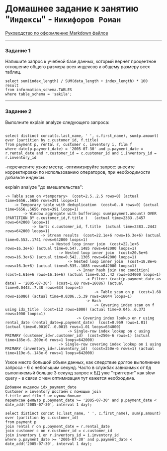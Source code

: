 # Домашнее задание к занятию "`Индексы`" - `Никифоров Роман`

[Руководство по оформлению Markdown файлов](https://gist.github.com/Jekins/2bf2d0638163f1294637#Code)

---

### Задание 1 

Напишите запрос к учебной базе данных, который вернёт процентное отношение общего размера всех индексов к общему размеру всех таблиц.

```
select sum(index_length) / SUM(data_length + index_length) * 100 result
from information_schema.TABLES
where table_schema = 'sakila';

```

---

### Задание 2

Выполните explain analyze следующего запроса:

```

select distinct concat(c.last_name, ' ', c.first_name), sum(p.amount) over (partition by c.customer_id, f.title)
from payment p, rental r, customer c, inventory i, film f
where date(p.payment_date) = '2005-07-30' and p.payment_date = r.rental_date and r.customer_id = c.customer_id and i.inventory_id = r.inventory_id

```

-перечислите узкие места;
-оптимизируйте запрос: внесите корректировки по использованию операторов, при необходимости добавьте индексы.


explain analyze "до вмешательства":

```
-> Table scan on <temporary>  (cost=2.5..2.5 rows=0) (actual time=5656..5656 rows=391 loops=1)
    -> Temporary table with deduplication  (cost=0..0 rows=0) (actual time=5656..5656 rows=391 loops=1)
        -> Window aggregate with buffering: sum(payment.amount) OVER (PARTITION BY c.customer_id,f.title )   (actual time=2383..5457 rows=642000 loops=1)
            -> Sort: c.customer_id, f.title  (actual time=2383..2442 rows=642000 loops=1)
                -> Stream results  (cost=22.1e+6 rows=16.3e+6) (actual time=0.553..1741 rows=642000 loops=1)
                    -> Nested loop inner join  (cost=22.1e+6 rows=16.3e+6) (actual time=0.547..1485 rows=642000 loops=1)
                        -> Nested loop inner join  (cost=20.5e+6 rows=16.3e+6) (actual time=0.542..1305 rows=642000 loops=1)
                            -> Nested loop inner join  (cost=18.8e+6 rows=16.3e+6) (actual time=0.535..1083 rows=642000 loops=1)
                                -> Inner hash join (no condition)  (cost=1.61e+6 rows=16.1e+6) (actual time=0.52..42 rows=634000 loops=1)
                                    -> Filter: (cast(p.payment_date as date) = '2005-07-30')  (cost=1.68 rows=16086) (actual time=0.0443..7.38 rows=634 loops=1)
                                        -> Table scan on p  (cost=1.68 rows=16086) (actual time=0.0306..5.39 rows=16044 loops=1)
                                    -> Hash
                                        -> Covering index scan on f using idx_title  (cost=112 rows=1000) (actual time=0.045..0.373 rows=1000 loops=1)
                                -> Covering index lookup on r using rental_date (rental_date=p.payment_date)  (cost=0.969 rows=1.01) (actual time=0.00107..0.0015 rows=1.01 loops=634000)
                            -> Single-row index lookup on c using PRIMARY (customer_id=r.customer_id)  (cost=250e-6 rows=1) (actual time=185e-6..209e-6 rows=1 loops=642000)
                        -> Single-row covering index lookup on i using PRIMARY (inventory_id=r.inventory_id)  (cost=250e-6 rows=1) (actual time=119e-6..143e-6 rows=1 loops=642000)

```
Узкое место большой объем данных, как следствие долгое выполнение запроса - 6 с небольшим секунд. Часто в службах зависимых от бд выполняемый больше 3 секунд запрос к БД уже "триггерит" как slow query - в связи с чем оптимизация тут кажется необходима.

    Добавим индексы idx_payment_date
    Customer и inventory достаем с помощью join
    f.title and film f не нужны больше
    переписан фильтр p.payment_date >= '2005-07-30' and p.payment_date < date_add('2005-07-30', interval 1 day);

```
select distinct concat (c.last_name, ' ', c.first_name), sum(p.amount) over (partition by c.customer_id)
from payment p
join rental r on p.payment_date = r.rental_date
join customer c on r.customer_id = c.customer_id
join inventory i on r.inventory_id = i.inventory_id
where p.payment_date >= '2005-07-30' and p.payment_date < date_add('2005-07-30', interval 1 day);
```
